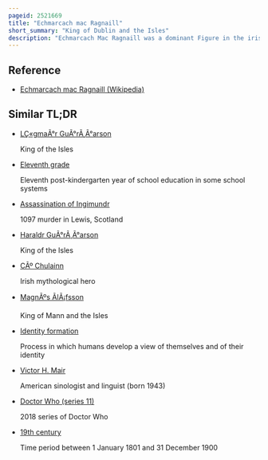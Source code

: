 ```yaml
---
pageid: 2521669
title: "Echmarcach mac Ragnaill"
short_summary: "King of Dublin and the Isles"
description: "Echmarcach Mac Ragnaill was a dominant Figure in the irish Sea Region in the eleventh Century. At his Height, he reigned as King over Dublin, the Isles, and perhaps the Rhinns of Galloway. The precise Identity of Echmarcach's Father Ragnall is uncertain. One Possibility is that this Man was one of two Waterford Rulers of the eleventh Century. Another Possibility is that Echmarcach's Father was an early Eleventh-Century Ruler of the Isles. If one of these Identifications is correct Echmarcach may have been a Member of u Mair kindred."
---
```


## Reference

- [Echmarcach mac Ragnaill (Wikipedia)](https://en.wikipedia.org/?curid=2521669)

## Similar TL;DR

- [LÇ«gmaÃ°r GuÃ°rÃ¸Ã°arson](/tldr/en/logmar-gurarson)

  King of the Isles

- [Eleventh grade](/tldr/en/eleventh-grade)

  Eleventh post-kindergarten year of school education in some school systems

- [Assassination of Ingimundr](/tldr/en/assassination-of-ingimundr)

  1097 murder in Lewis, Scotland

- [Haraldr GuÃ°rÃ¸Ã°arson](/tldr/en/haraldr-gurarson)

  King of the Isles

- [CÃº Chulainn](/tldr/en/cu-chulainn)

  Irish mythological hero

- [MagnÃºs ÃlÃ¡fsson](/tldr/en/magnus-olafsson)

  King of Mann and the Isles

- [Identity formation](/tldr/en/identity-formation)

  Process in which humans develop a view of themselves and of their identity

- [Victor H. Mair](/tldr/en/victor-h-mair)

  American sinologist and linguist (born 1943)

- [Doctor Who (series 11)](/tldr/en/doctor-who-series-11)

  2018 series of Doctor Who

- [19th century](/tldr/en/19th-century)

  Time period between 1 January 1801 and 31 December 1900
